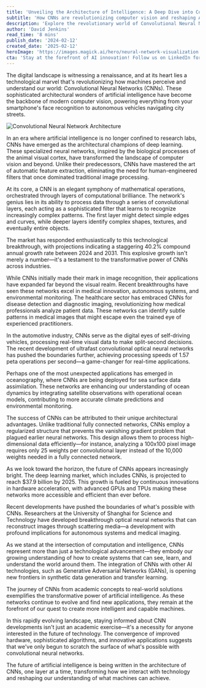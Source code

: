 ```yaml
---
title: 'Unveiling the Architecture of Intelligence: A Deep Dive into Convolutional Neural Networks'
subtitle: 'How CNNs are revolutionizing computer vision and reshaping AI''s future'
description: 'Explore the revolutionary world of Convolutional Neural Networks (CNNs), the architectural champions of deep learning that are transforming everything from medical diagnostics to autonomous vehicles. Learn how these AI marvels process visual data, their expanding applications across industries, and their projected market growth of 40.2% CAGR through 2031.'
author: 'David Jenkins'
read_time: '8 mins'
publish_date: '2024-02-12'
created_date: '2025-02-12'
heroImage: 'https://images.magick.ai/hero/neural-network-visualization.jpg'
cta: 'Stay at the forefront of AI innovation! Follow us on LinkedIn for the latest updates on CNNs and breakthrough developments in artificial intelligence that are reshaping our technological future.'
---
```


The digital landscape is witnessing a renaissance, and at its heart lies a technological marvel that's revolutionizing how machines perceive and understand our world: Convolutional Neural Networks (CNNs). These sophisticated architectural wonders of artificial intelligence have become the backbone of modern computer vision, powering everything from your smartphone's face recognition to autonomous vehicles navigating city streets.

![Convolutional Neural Network Architecture](https://i.magick.ai/PIXE/1739359301432_magick_img.webp)

In an era where artificial intelligence is no longer confined to research labs, CNNs have emerged as the architectural champions of deep learning. These specialized neural networks, inspired by the biological processes of the animal visual cortex, have transformed the landscape of computer vision and beyond. Unlike their predecessors, CNNs have mastered the art of automatic feature extraction, eliminating the need for human-engineered filters that once dominated traditional image processing.

At its core, a CNN is an elegant symphony of mathematical operations, orchestrated through layers of computational brilliance. The network's genius lies in its ability to process data through a series of convolutional layers, each acting as a sophisticated filter that learns to recognize increasingly complex patterns. The first layer might detect simple edges and curves, while deeper layers identify complex shapes, textures, and eventually entire objects.

The market has responded enthusiastically to this technological breakthrough, with projections indicating a staggering 40.2% compound annual growth rate between 2024 and 2031. This explosive growth isn't merely a number—it's a testament to the transformative power of CNNs across industries.

While CNNs initially made their mark in image recognition, their applications have expanded far beyond the visual realm. Recent breakthroughs have seen these networks excel in medical innovation, autonomous systems, and environmental monitoring. The healthcare sector has embraced CNNs for disease detection and diagnostic imaging, revolutionizing how medical professionals analyze patient data. These networks can identify subtle patterns in medical images that might escape even the trained eye of experienced practitioners.

In the automotive industry, CNNs serve as the digital eyes of self-driving vehicles, processing real-time visual data to make split-second decisions. The recent development of ultrafast convolutional optical neural networks has pushed the boundaries further, achieving processing speeds of 1.57 peta operations per second—a game-changer for real-time applications.

Perhaps one of the most unexpected applications has emerged in oceanography, where CNNs are being deployed for sea surface data assimilation. These networks are enhancing our understanding of ocean dynamics by integrating satellite observations with operational ocean models, contributing to more accurate climate predictions and environmental monitoring.

The success of CNNs can be attributed to their unique architectural advantages. Unlike traditional fully connected networks, CNNs employ a regularized structure that prevents the vanishing gradient problem that plagued earlier neural networks. This design allows them to process high-dimensional data efficiently—for instance, analyzing a 100x100 pixel image requires only 25 weights per convolutional layer instead of the 10,000 weights needed in a fully connected network.

As we look toward the horizon, the future of CNNs appears increasingly bright. The deep learning market, which includes CNNs, is projected to reach $37.9 billion by 2025. This growth is fueled by continuous innovations in hardware acceleration, with advanced GPUs and TPUs making these networks more accessible and efficient than ever before.

Recent developments have pushed the boundaries of what's possible with CNNs. Researchers at the University of Shanghai for Science and Technology have developed breakthrough optical neural networks that can reconstruct images through scattering media—a development with profound implications for autonomous systems and medical imaging.

As we stand at the intersection of computation and intelligence, CNNs represent more than just a technological advancement—they embody our growing understanding of how to create systems that can see, learn, and understand the world around them. The integration of CNNs with other AI technologies, such as Generative Adversarial Networks (GANs), is opening new frontiers in synthetic data generation and transfer learning.

The journey of CNNs from academic concepts to real-world solutions exemplifies the transformative power of artificial intelligence. As these networks continue to evolve and find new applications, they remain at the forefront of our quest to create more intelligent and capable machines.

In this rapidly evolving landscape, staying informed about CNN developments isn't just an academic exercise—it's a necessity for anyone interested in the future of technology. The convergence of improved hardware, sophisticated algorithms, and innovative applications suggests that we've only begun to scratch the surface of what's possible with convolutional neural networks.

The future of artificial intelligence is being written in the architecture of CNNs, one layer at a time, transforming how we interact with technology and reshaping our understanding of what machines can achieve.